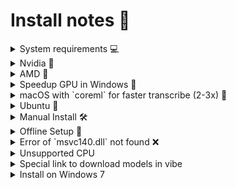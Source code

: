# Install notes 📝

<details>
<summary>System requirements 💻</summary>

Windows: Version `8` greater.

Hardware:
No special requirement. resource usage can be customized through advanced settings in main window.

Currently, `MacOS` computers get the best performance since there's GPU optimizations.

</details>

<details>
<summary>Nvidia 🚀</summary>

Nvidia's performance is incredible — transcribe 1 hour in just 1-5 minutes!

Look for installers with `nvidia` in [vibe/releases/latest](https://github.com/thewh1teagle/vibe/releases/latest)

On Linux, you may also need to install [`cuda-toolkit`](https://developer.nvidia.com/cuda-downloads).

</details>

<details>
<summary>AMD 🚀</summary>
Only available under Linux!

Look for installers with `amd` in [vibe/releases/latest](https://github.com/thewh1teagle/vibe/releases/latest)

[`rocm toolkit`](https://rocm.docs.amd.com/projects/install-on-linux/en/latest/) is strictly required at runtime.

</details>

<details>
<summary>Speedup GPU in Windows 🚀</summary>

Sometimes Windows doesn't use the GPU although nvidia / opencl is supported.
There's a potential fix in windows settings.

1. Hit `Win` + `R`
2. Type `ms-settings:display-advancedgraphics` and press `Enter`
3. Select `Browse`
4. Navigate to `vibe.exe` by pasting `%localappdata%\vibe` in the path address bar and press `Enter`
5. Select `vibe.exe`
6. Vibe added to the list. select `Options`
7. Select the best GPU option - high Performance
8. Save it
9. Restart Vibe

</details>

<details>
<summary>macOS with `coreml` for faster transcribe (2-3x) 🌟</summary>

1. Download [ggml-medium-encoder.mlmodelc.zip](https://huggingface.co/ggerganov/whisper.cpp/resolve/main/ggml-medium-encoder.mlmodelc.zip?download=true)
2. Unzip it (double click)
3. Open models path from Vibe settings
4. Drag and drop the file `ggml-medium-encoder.mlmodelc` there
5. Transcribe some file. it will take 5 minutes to initiate once. then it will be fast.

</details>

<details>
<summary>Ubuntu 🐧</summary>

Download `deb` file and execute

```console
sudo apt install ./vibe*.deb
```

Currenly, listening for the audio file isn't supported on `Linux`

In addition you may need to set this environment variable before start it

```console
export WEBKIT_DISABLE_COMPOSITING_MODE=1
```

</details>

<details>

<summary>Manual Install 🛠️</summary>

`MacOS Apple silicon`: install `aarch64.dmg` file from [releases](https://github.com/thewh1teagle/vibe/releases) **Don't forget to right click and open from Applications once**

`MacOS Intel`: install `x64.dmg` file from [releases](https://github.com/thewh1teagle/vibe/releases) **Don't forget to right click and open from Applications once**

`Windows`: install `.exe` file from [releases](https://github.com/thewh1teagle/vibe/releases)

`Linux`: install `.deb` from [releases](https://github.com/thewh1teagle/vibe/releases) (`Arch` users can use [debtap](https://aur.archlinux.org/packages/debtap)

</details>

<details>
<summary>Offline Setup 💾</summary>

Offline installation with Vibe is easy: open the app, cancel the download, and navigate to the `Customize` section within settings.

</details>

</details>

<details>
<summary>Error of `msvc140.dll` not found ❌</summary>

Download and install [vc_redist.x64.exe](https://aka.ms/vs/17/release/vc_redist.x64.exe)

</details>

<details>
	<summary>Unsupported CPU</summary>

Some CPUs aren't support some features used by Whisper.

Please try to download and install the release file named with `older-cpu.exe`: [Vibe releases](https://github.com/thewh1teagle/vibe/releases/latest)

</details>

<details>
	<summary>Special link to download models in vibe</summary>

You can add links to your websites for letting users download your models easily from your website directly to vibe.

The URL should be like

```
vibe://download/?url=https://huggingface.co/ggerganov/whisper.cpp/resolve/main/ggml-tiny.bin?download=true
```

</details>

<details>
	<summary>Install on Windows 7</summary>

**There's no support for Windows 7**

</details>
